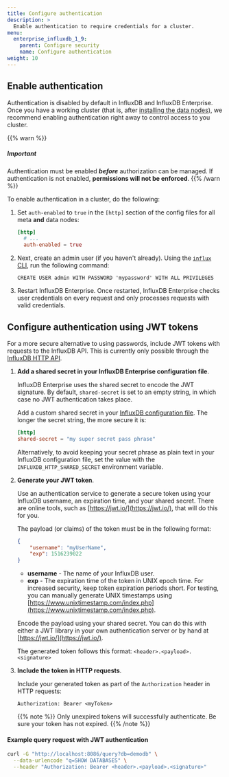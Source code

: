 ```yaml
---
title: Configure authentication
description: >
  Enable authentication to require credentials for a cluster.
menu:
  enterprise_influxdb_1_9:
    parent: Configure security
    name: Configure authentication
weight: 10
---
```


## Enable authentication

Authentication is disabled by default in InfluxDB and InfluxDB Enterprise.
Once you have a working cluster
(that is, after [installing the data nodes](/enterprise_influxdb/v1.9/introduction/install-and-deploy/installation/data_node_installation/)),
we recommend enabling authentication right away to control access to you cluster.

{{% warn %}}
##### Important
Authentication must be enabled _**before**_ authorization can be managed.
If authentication is not enabled, **permissions will not be enforced**.
{{% /warn %}}

To enable authentication in a cluster, do the following:

1. Set `auth-enabled` to `true` in the `[http]` section of the config files 
   for all meta **and** data nodes:
   ```toml
   [http]
     # ...
     auth-enabled = true
   ```
1. Next, create an admin user (if you haven't already).
   Using the [`influx` CLI](/enterprise_influxdb/v1.9/tools/influx-cli/),
   run the following command:
   ```
   CREATE USER admin WITH PASSWORD 'mypassword' WITH ALL PRIVILEGES
   ```
1. Restart InfluxDB Enterprise.
   Once restarted, InfluxDB Enterprise checks user credentials on every request
   and only processes requests with valid credentials.

## Configure authentication using JWT tokens

For a more secure alternative to using passwords,
include JWT tokens with requests to the InfluxDB API.
This is currently only possible through the [InfluxDB HTTP API](/enterprise_influxdb/v1.9/tools/api/).

1. **Add a shared secret in your InfluxDB Enterprise configuration file**.

   InfluxDB Enterprise uses the shared secret to encode the JWT signature.
   By default, `shared-secret` is set to an empty string, in which case no JWT authentication takes place.
   <!-- TODO: meta, data, or both? -->
   Add a custom shared secret in your [InfluxDB configuration file](/enterprise_influxdb/v1.9/administration/configure/config-data-nodes/#shared-secret--).
   The longer the secret string, the more secure it is:

   ```toml
   [http]
   shared-secret = "my super secret pass phrase"
   ```

   Alternatively, to avoid keeping your secret phrase as plain text in your InfluxDB configuration file,
   set the value with the `INFLUXDB_HTTP_SHARED_SECRET` environment variable.

2. **Generate your JWT token**.

   Use an authentication service to generate a secure token
   using your InfluxDB username, an expiration time, and your shared secret.
   There are online tools, such as [https://jwt.io/](https://jwt.io/), that will do this for you.

   The payload (or claims) of the token must be in the following format:

   ```json
   {
       "username": "myUserName",
       "exp": 1516239022
   }
   ```

   - **username** - The name of your InfluxDB user.
   - **exp** - The expiration time of the token in UNIX epoch time.
     For increased security, keep token expiration periods short.
     For testing, you can manually generate UNIX timestamps using [https://www.unixtimestamp.com/index.php](https://www.unixtimestamp.com/index.php).

   Encode the payload using your shared secret.
   You can do this with either a JWT library in your own authentication server or by hand at [https://jwt.io/](https://jwt.io/).

   The generated token follows this format: `<header>.<payload>.<signature>`

3. **Include the token in HTTP requests**.

   Include your generated token as part of the `Authorization` header in HTTP requests:

   ```
   Authorization: Bearer <myToken>
   ```
   {{% note %}}
Only unexpired tokens will successfully authenticate.
Be sure your token has not expired.
   {{% /note %}}

#### Example query request with JWT authentication
```bash
curl -G "http://localhost:8086/query?db=demodb" \
  --data-urlencode "q=SHOW DATABASES" \
  --header "Authorization: Bearer <header>.<payload>.<signature>"
```

